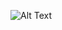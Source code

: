 ![Alt Text]([https://media.giphy.com/media/vFKqnCdLPNOKc/giphy.gif](https://media1.tenor.com/m/Jc9jT66AJRwAAAAd/chipi-chipi-chapa-chapa.gif)https://media1.tenor.com/m/Jc9jT66AJRwAAAAd/chipi-chipi-chapa-chapa.gif)
